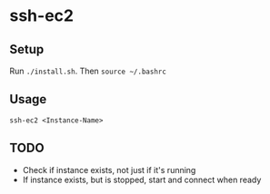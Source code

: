 # ssh-ec2

## Setup
Run `./install.sh`.
Then `source ~/.bashrc`

## Usage
`ssh-ec2 <Instance-Name>`

## TODO
 - Check if instance exists, not just if it's running
 - If instance exists, but is stopped, start and connect when ready